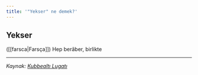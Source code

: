 ```yaml
---
title: '"Yekser" ne demek?'
---
```


## Yekser
([[farsca|Farsça]]) Hep berâber, birlikte

---
*Kaynak: [Kubbealtı Lugatı](https://www.lugatim.com/s/yekser)*